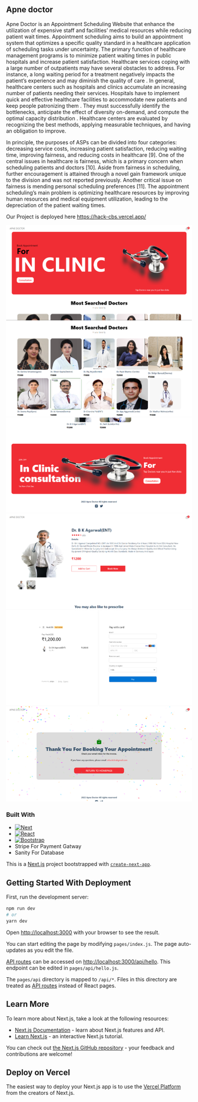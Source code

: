## Apne doctor
Apne Doctor is an Appointment Scheduling Website that enhance the utilization of expensive staff and facilities’ medical resources while reducing patient wait times. Appointment scheduling aims to build an appointment system that optimizes a specific quality standard in a healthcare application of scheduling tasks under uncertainty. The primary function of healthcare management programs is to minimize patient waiting times in public hospitals and increase patient satisfaction. Healthcare services coping with a large number of outpatients may have several obstacles to address. For instance, a long waiting period for a treatment negatively impacts the patient’s experience and may diminish the quality of care . In general, healthcare centers such as hospitals and clinics accumulate an increasing number of patients needing their services. Hospitals have to implement quick and effective healthcare facilities to accommodate new patients and keep people patronizing them . They must successfully identify the bottlenecks, anticipate the effect of diversity on-demand, and compute the optimal capacity distribution . Healthcare centers are evaluated by recognizing the best methods, applying measurable techniques, and having an obligation to improve.



In principle, the purposes of ASPs can be divided into four categories: decreasing service costs, increasing patient satisfaction, reducing waiting time, improving fairness, and reducing costs in healthcare [9]. One of the central issues in healthcare is fairness, which is a primary concern when scheduling patients and doctors [10]. Aside from fairness in scheduling, further encouragement is attained through a novel gain framework unique to the division and was not reported previously. Another critical issue on fairness is mending personal scheduling preferences [11]. The appointment scheduling’s main problem is optimizing healthcare resources by improving human resources and medical equipment utilization, leading to the depreciation of the patient waiting times.

Our Project is deployed here https://hack-cbs.vercel.app/

<img src="https://github.com/Bhavya1912/HackCBS/blob/main/photos/image0.png"></img>
<img src="https://github.com/Bhavya1912/HackCBS/blob/main/photos/image.png"></img>
<img src="https://github.com/Bhavya1912/HackCBS/blob/main/photos/image2.png"></img>
<img src="https://github.com/Bhavya1912/HackCBS/blob/main/photos/image3.png"></img>
<img src="https://github.com/Bhavya1912/HackCBS/blob/main/photos/image5.png"></img>
<img src="https://github.com/Bhavya1912/HackCBS/blob/main/photos/image6.png"></img>


### Built With



* [![Next][Next.js]][Next-url]
* [![React][React.js]][React-url]
* [![Bootstrap][Bootstrap.com]][Bootstrap-url]
* Stripe For Payment Gatway
* Sanity For Database


This is a [Next.js](https://nextjs.org/) project bootstrapped with [`create-next-app`](https://github.com/vercel/next.js/tree/canary/packages/create-next-app).

## Getting Started With Deployment

First, run the development server:

```bash
npm run dev
# or
yarn dev
```

Open [http://localhost:3000](http://localhost:3000) with your browser to see the result.

You can start editing the page by modifying `pages/index.js`. The page auto-updates as you edit the file.

[API routes](https://nextjs.org/docs/api-routes/introduction) can be accessed on [http://localhost:3000/api/hello](http://localhost:3000/api/hello). This endpoint can be edited in `pages/api/hello.js`.

The `pages/api` directory is mapped to `/api/*`. Files in this directory are treated as [API routes](https://nextjs.org/docs/api-routes/introduction) instead of React pages.

## Learn More

To learn more about Next.js, take a look at the following resources:

- [Next.js Documentation](https://nextjs.org/docs) - learn about Next.js features and API.
- [Learn Next.js](https://nextjs.org/learn) - an interactive Next.js tutorial.

You can check out [the Next.js GitHub repository](https://github.com/vercel/next.js/) - your feedback and contributions are welcome!

## Deploy on Vercel

The easiest way to deploy your Next.js app is to use the [Vercel Platform](https://vercel.com/new?utm_medium=default-template&filter=next.js&utm_source=create-next-app&utm_campaign=create-next-app-readme) from the creators of Next.js.



<!-- MARKDOWN LINKS & IMAGES -->
<!-- https://www.markdownguide.org/basic-syntax/#reference-style-links -->
[contributors-shield]: https://img.shields.io/github/contributors/othneildrew/Best-README-Template.svg?style=for-the-badge
[contributors-url]: https://github.com/othneildrew/Best-README-Template/graphs/contributors
[forks-shield]: https://img.shields.io/github/forks/othneildrew/Best-README-Template.svg?style=for-the-badge
[forks-url]: https://github.com/othneildrew/Best-README-Template/network/members
[stars-shield]: https://img.shields.io/github/stars/othneildrew/Best-README-Template.svg?style=for-the-badge
[stars-url]: https://github.com/othneildrew/Best-README-Template/stargazers
[issues-shield]: https://img.shields.io/github/issues/othneildrew/Best-README-Template.svg?style=for-the-badge
[issues-url]: https://github.com/othneildrew/Best-README-Template/issues
[license-shield]: https://img.shields.io/github/license/othneildrew/Best-README-Template.svg?style=for-the-badge
[license-url]: https://github.com/othneildrew/Best-README-Template/blob/master/LICENSE.txt
[linkedin-shield]: https://img.shields.io/badge/-LinkedIn-black.svg?style=for-the-badge&logo=linkedin&colorB=555
[linkedin-url]: https://linkedin.com/in/othneildrew
[product-screenshot]: images/screenshot.png
[Next.js]: https://img.shields.io/badge/next.js-000000?style=for-the-badge&logo=nextdotjs&logoColor=white
[Next-url]: https://nextjs.org/
[React.js]: https://img.shields.io/badge/React-20232A?style=for-the-badge&logo=react&logoColor=61DAFB
[React-url]: https://reactjs.org/
[Vue.js]: https://img.shields.io/badge/Vue.js-35495E?style=for-the-badge&logo=vuedotjs&logoColor=4FC08D
[Vue-url]: https://vuejs.org/
[Angular.io]: https://img.shields.io/badge/Angular-DD0031?style=for-the-badge&logo=angular&logoColor=white
[Angular-url]: https://angular.io/
[Svelte.dev]: https://img.shields.io/badge/Svelte-4A4A55?style=for-the-badge&logo=svelte&logoColor=FF3E00
[Svelte-url]: https://svelte.dev/
[Laravel.com]: https://img.shields.io/badge/Laravel-FF2D20?style=for-the-badge&logo=laravel&logoColor=white
[Laravel-url]: https://laravel.com
[Bootstrap.com]: https://img.shields.io/badge/Bootstrap-563D7C?style=for-the-badge&logo=bootstrap&logoColor=white
[Bootstrap-url]: https://getbootstrap.com
[JQuery.com]: https://img.shields.io/badge/jQuery-0769AD?style=for-the-badge&logo=jquery&logoColor=white
[JQuery-url]: https://jquery.com 

